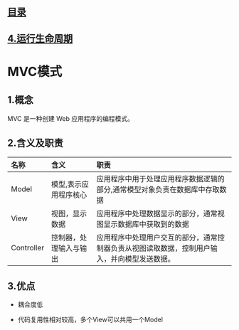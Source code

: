 ## [目录](https://github.com/jhq0113/yafr/blob/master/docs/index.md)

## [4.运行生命周期](https://github.com/jhq0113/yafr/blob/master/docs/4.运行生命周期.md)

# MVC模式

## 1.概念
MVC 是一种创建 Web 应用程序的编程模式。

## 2.含义及职责
|名称|含义|职责|
|:--|:--|:--|
|Model|模型,表示应用程序核心|应用程序中用于处理应用程序数据逻辑的部分,通常模型对象负责在数据库中存取数据|
|View|视图，显示数据|应用程序中处理数据显示的部分，通常视图显示数据库中获取到的数据|
|Controller|控制器，处理输入与输出|应用程序中处理用户交互的部分，通常控制器负责从视图读取数据，控制用户输入，并向模型发送数据。|

## 3.优点

* 耦合度低

* 代码复用性相对较高，多个View可以共用一个Model